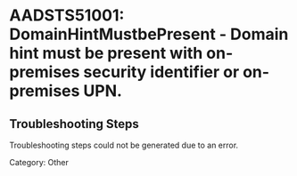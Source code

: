# AADSTS51001: DomainHintMustbePresent - Domain hint must be present with on-premises security identifier or on-premises UPN.


## Troubleshooting Steps
Troubleshooting steps could not be generated due to an error.

Category: Other